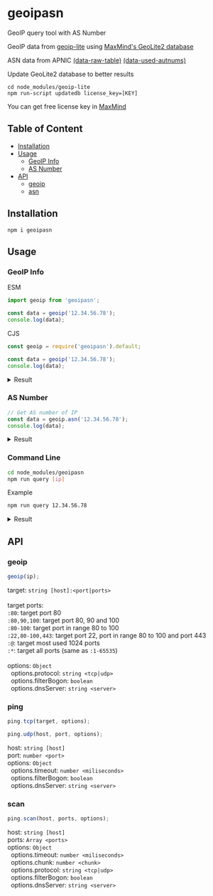 # geoipasn

GeoIP query tool with AS Number

GeoIP data from [geoip-lite](https://www.npmjs.com/package/geoip-lite) using [MaxMind's GeoLite2 database](https://dev.maxmind.com/geoip/geolite2-free-geolocation-data)

ASN data from APNIC [(data-raw-table)](https://thyme.apnic.net/current/data-raw-table) [(data-used-autnums)](https://thyme.apnic.net/current/data-used-autnums)

Update GeoLite2 database to better results

```
cd node_modules/geoip-lite
npm run-script updatedb license_key=[KEY]
```

You can get free license key in [MaxMind](https://www.maxmind.com/en/accounts/current/license-key)

## Table of Content

- [Installation](#installation)
- [Usage](#usage)
  - [GeoIP Info](#geoip-info)
  - [AS Number](#as-number)
- [API](#api)
  - [geoip](#geoip)
  - [asn](#asn)

## Installation

```
npm i geoipasn
```

## Usage

### GeoIP Info

ESM

```js
import geoip from 'geoipasn';

const data = geoip('12.34.56.78');
console.log(data);
```

CJS

```js
const geoip = require('geoipasn').default;

const data = geoip('12.34.56.78');
console.log(data);
```

<details><summary>Result</summary>

```js
{
  ip: '12.34.56.78',
  country: { code: 'US', name: 'United States of America' },
  region: 'Ohio',
  city: 'Dayton',
  coordinate: { latitude: 39.6438, longtitude: -84.1743, range: 5 },
  timezone: 'America/New_York',
  time: 2022-09-24T02:47:59.000Z,
  as: { number: 7018, name: 'ATT-INTERNET4' },
  service: ''
}
```

</details>

### AS Number

```js
// Get AS number of IP
const data = geoip.asn('12.34.56.78');
console.log(data);
```

<details><summary>Result</summary>

```js
{ ip: '12.34.56.78', number: 7018, name: 'ATT-INTERNET4' }
```

</details>

### Command Line

```sh
cd node_modules/geoipasn
npm run query [ip]
```

Example

```sh
npm run query 12.34.56.78
```

<details><summary>Result</summary>

```
Running geoipasn at 2022-09-24T13:15:21.226Z

query   : 12.34.56.78
dns     : 8.8.8.8
ip      : 93.184.216.34

scan    : 1024 ports
open    : [80,443]
reset   : []
close   : [1119,1935]
filtered: 1020 ports

80      open    http
443     open    https
1119    close   bnetgame
1935    close   macromedia-fcs
```

</details>

## API

### geoip

```js
geoip(ip);
```

target: `string [host]:<port|ports>`<br>
<br>
target ports:<br>
`:80`: target port 80<br>
`:80,90,100`: target port 80, 90 and 100<br>
`:80-100`: target port in range 80 to 100<br>
`:22,80-100,443`: target port 22, port in range 80 to 100 and port 443<br>
`:@`: target most used 1024 ports<br>
`:*`: target all ports (same as `:1-65535`)<br>
<br>
options: `Object`<br>
&nbsp;&nbsp;options.protocol: `string <tcp|udp>`<br>
&nbsp;&nbsp;options.filterBogon: `boolean`<br>
&nbsp;&nbsp;options.dnsServer: `string <server>`<br>

### ping

```js
ping.tcp(target, options);
```

```js
ping.udp(host, port, options);
```

host: `string [host]`<br>
port: `number <port>`<br>
options: `Object`<br>
&nbsp;&nbsp;options.timeout: `number <miliseconds>`<br>
&nbsp;&nbsp;options.filterBogon: `boolean`<br>
&nbsp;&nbsp;options.dnsServer: `string <server>`<br>

### scan

```js
ping.scan(host, ports, options);
```

host: `string [host]`<br>
ports: `Array <ports>`<br>
options: `Object`<br>
&nbsp;&nbsp;options.timeout: `number <miliseconds>`<br>
&nbsp;&nbsp;options.chunk: `number <chunk>`<br>
&nbsp;&nbsp;options.protocol: `string <tcp|udp>`<br>
&nbsp;&nbsp;options.filterBogon: `boolean`<br>
&nbsp;&nbsp;options.dnsServer: `string <server>`<br>
